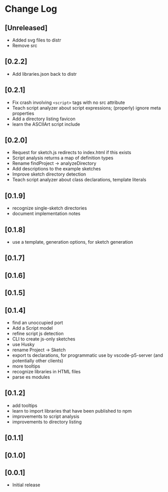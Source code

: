 # Change Log

## [Unreleased]

- Added svg files to distr
- Remove src

## [0.2.2]

- Add libraries.json back to distr

## [0.2.1]

- Fix crash involving `<script>` tags with no src attribute
- Teach script analyzer about script expressions; (properly) ignore meta properties
- Add a directory listing favicon
- learn the ASCIIArt script include

## [0.2.0]

- Request for sketch.js redirects to index.html if this exists
- Script analysis returns a map of definition types
- Rename findProject -> analyzeDirectory
- Add descriptions to the example sketches
- Improve sketch directory detection
- Teach script analyzer about class declarations, template literals

## [0.1.9]

- recognize single-sketch directories
- document implementation notes

## [0.1.8]

- use a template, generation options, for sketch generation

## [0.1.7]

## [0.1.6]

## [0.1.5]

## [0.1.4]

- find an unoccupied port
- Add a Script model
- refine script js detection
- CLI to create js-only sketches
- use Husky
- rename Project -> Sketch
- export ts declarations, for programmatic use by vscode-p5-server (and potentially other clients)
- more tooltips
- recognize libraries in HTML files
- parse es modules

## [0.1.2]

- add tooltips
- learn to import libraries that have been published to npm
- improvements to script analysis
- improvements to directory listing

## [0.1.1]

## [0.1.0]

## [0.0.1]

- Initial release
